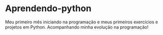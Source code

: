 # Aprendendo-python
Meu primeiro mês iniciando na programação e meus primeiros exercícios e projetos em Python. Acompanhando minha evolução na programação!

